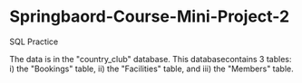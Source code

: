 # Springbaord-Course-Mini-Project-2
SQL Practice 

The data is in the "country_club" database. This databasecontains 3 tables:
    i) the "Bookings" table,
    ii) the "Facilities" table, and
    iii) the "Members" table.
